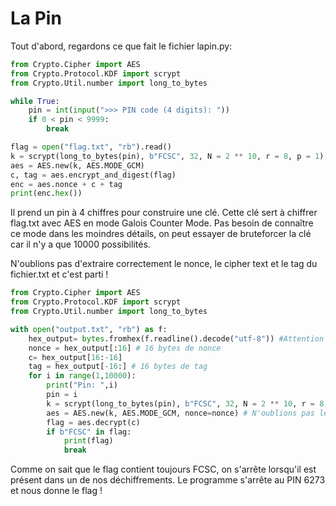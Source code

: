 # La Pin 

Tout d'abord, regardons ce que fait le fichier lapin.py:

```python
from Crypto.Cipher import AES
from Crypto.Protocol.KDF import scrypt
from Crypto.Util.number import long_to_bytes

while True:
	pin = int(input(">>> PIN code (4 digits): "))
	if 0 < pin < 9999:
		break

flag = open("flag.txt", "rb").read()
k = scrypt(long_to_bytes(pin), b"FCSC", 32, N = 2 ** 10, r = 8, p = 1) 
aes = AES.new(k, AES.MODE_GCM)
c, tag = aes.encrypt_and_digest(flag)
enc = aes.nonce + c + tag
print(enc.hex())
```

Il prend un pin à 4 chiffres pour construire une clé. Cette clé sert à chiffrer flag.txt avec AES en mode Galois Counter Mode. Pas besoin de connaître ce mode dans les moindres détails, on peut essayer de bruteforcer la clé car il n'y a que 10000 possibilités. 

N'oublions pas d'extraire correctement le nonce, le cipher text et le tag du fichier.txt et c'est parti ! 

```python
from Crypto.Cipher import AES
from Crypto.Protocol.KDF import scrypt
from Crypto.Util.number import long_to_bytes

with open("output.txt", "rb") as f:
    hex_output= bytes.fromhex(f.readline().decode("utf-8")) #Attention à bien convertir notre output en bytes ! 
    nonce = hex_output[:16] # 16 bytes de nonce
    c= hex_output[16:-16]
    tag = hex_output[-16:] # 16 bytes de tag
    for i in range(1,10000):
        print("Pin: ",i)
        pin = i
        k = scrypt(long_to_bytes(pin), b"FCSC", 32, N = 2 ** 10, r = 8, p = 1)
        aes = AES.new(k, AES.MODE_GCM, nonce=nonce) # N'oublions pas le nonce ici ! 
        flag = aes.decrypt(c)
        if b"FCSC" in flag:
            print(flag)
            break
```

Comme on sait que le flag contient toujours FCSC, on s'arrête lorsqu'il est présent dans un de nos déchiffrements. Le programme s'arrête au PIN 6273 et nous donne le flag !

